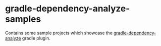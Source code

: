 # gradle-dependency-analyze-samples

Contains some sample projects which showcase the [gradle-dependency-analyze](https://github.com/wfhartford/gradle-dependency-analyze) gradle plugin.
